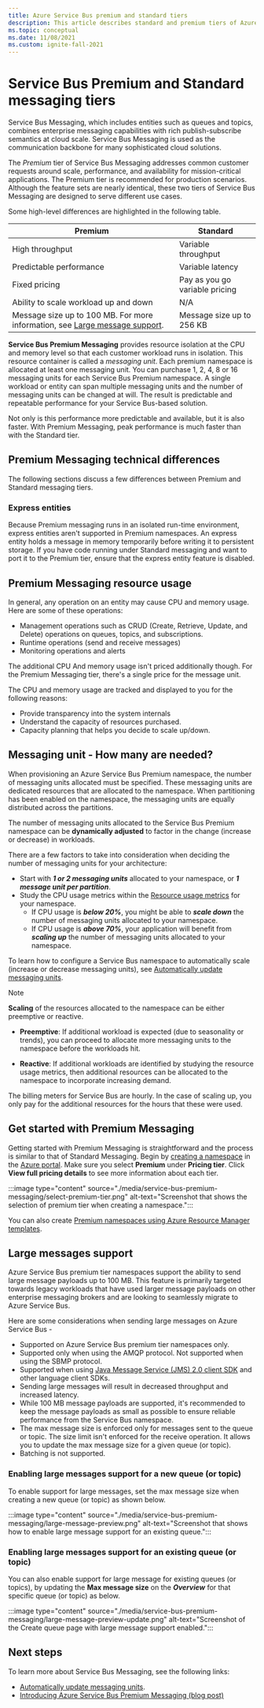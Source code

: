 ```yaml
---
title: Azure Service Bus premium and standard tiers
description: This article describes standard and premium tiers of Azure Service Bus. Compares these tiers and provides technical differences.
ms.topic: conceptual
ms.date: 11/08/2021
ms.custom: ignite-fall-2021
---
```


# Service Bus Premium and Standard messaging tiers

Service Bus Messaging, which includes entities such as queues and topics, combines enterprise messaging capabilities with rich publish-subscribe semantics at cloud scale. Service Bus Messaging is used as the communication backbone for many sophisticated cloud solutions.

The *Premium* tier of Service Bus Messaging addresses common customer requests around scale, performance, and availability for mission-critical applications. The Premium tier is recommended for production scenarios. Although the feature sets are nearly identical, these two tiers of Service Bus Messaging are designed to serve different use cases.

Some high-level differences are highlighted in the following table.

| Premium | Standard |
| --- | --- |
| High throughput |Variable throughput |
| Predictable performance |Variable latency |
| Fixed pricing |Pay as you go variable pricing |
| Ability to scale workload up and down |N/A |
| Message size up to 100 MB. For more information, see [Large message support](#large-messages-support). |Message size up to 256 KB |

**Service Bus Premium Messaging** provides resource isolation at the CPU and memory level so that each customer workload runs in isolation. This resource container is called a *messaging unit*. Each premium namespace is allocated at least one messaging unit. You can purchase 1, 2, 4, 8 or 16 messaging units for each Service Bus Premium namespace. A single workload or entity can span multiple messaging units and the number of messaging units can be changed at will. The result is predictable and repeatable performance for your Service Bus-based solution.

Not only is this performance more predictable and available, but it is also faster. With Premium Messaging, peak performance is much faster than with the Standard tier.

## Premium Messaging technical differences

The following sections discuss a few differences between Premium and Standard messaging tiers.

### Express entities

Because Premium messaging runs in an isolated run-time environment, express entities aren't supported in Premium namespaces. An express entity holds a message in memory temporarily before writing it to persistent storage. If you have code running under Standard messaging and want to port it to the Premium tier, ensure that the express entity feature is disabled.

## Premium Messaging resource usage
In general, any operation on an entity may cause CPU and memory usage. Here are some of these operations: 

- Management operations such as CRUD (Create, Retrieve, Update, and Delete) operations on queues, topics, and subscriptions.
- Runtime operations (send and receive messages)
- Monitoring operations and alerts

The additional CPU And memory usage isn't priced additionally though. For the Premium Messaging tier, there's a single price for the message unit.

The CPU and memory usage are tracked and displayed to you for the following reasons: 

- Provide transparency into the system internals
- Understand the capacity of resources purchased.
- Capacity planning that helps you decide to scale up/down.

## Messaging unit - How many are needed?

When provisioning an Azure Service Bus Premium namespace, the number of messaging units allocated must be specified. These messaging units are dedicated resources that are allocated to the namespace. When partitioning has been enabled on the namespace, the messaging units are equally distributed across the partitions.

The number of messaging units allocated to the Service Bus Premium namespace can be **dynamically adjusted** to factor in the change (increase or decrease) in workloads.

There are a few factors to take into consideration when deciding the number of messaging units for your architecture:

- Start with ***1 or 2 messaging units*** allocated to your namespace, or ***1 message unit per partition***.
- Study the CPU usage metrics within the [Resource usage metrics](monitor-service-bus-reference.md#resource-usage-metrics) for your namespace.
    - If CPU usage is ***below 20%***, you might be able to ***scale down*** the number of messaging units allocated to your namespace.
    - If CPU usage is ***above 70%***, your application will benefit from ***scaling up*** the number of messaging units allocated to your namespace.

To learn how to configure a Service Bus namespace to automatically scale (increase or decrease messaging units), see [Automatically update messaging units](automate-update-messaging-units.md).

> [!NOTE]
> **Scaling** of the resources allocated to the namespace can be either preemptive or reactive.
>
>  * **Preemptive**: If additional workload is expected (due to seasonality or trends), you can proceed to allocate more messaging units to the namespace before the workloads hit.
>
>  * **Reactive**: If additional workloads are identified by studying the resource usage metrics, then additional resources can be allocated to the namespace to incorporate increasing demand.
>
> The billing meters for Service Bus are hourly. In the case of scaling up, you only pay for the additional resources for the hours that these were used.
>

## Get started with Premium Messaging

Getting started with Premium Messaging is straightforward and the process is similar to that of Standard Messaging. Begin by [creating a namespace](service-bus-create-namespace-portal.md) in the [Azure portal](https://portal.azure.com). Make sure you select **Premium** under **Pricing tier**. Click **View full pricing details** to see more information about each tier.

:::image type="content" source="./media/service-bus-premium-messaging/select-premium-tier.png" alt-text="Screenshot that shows the selection of premium tier when creating a namespace.":::

You can also create [Premium namespaces using Azure Resource Manager templates](https://azure.microsoft.com/resources/templates/servicebus-pn-ar/).

## Large messages support
Azure Service Bus premium tier namespaces support the ability to send large message payloads up to 100 MB. This feature is primarily targeted towards legacy workloads that have used larger message payloads on other enterprise messaging brokers and are looking to seamlessly migrate to Azure Service Bus.

Here are some considerations when sending large messages on Azure Service Bus -
   * Supported on Azure Service Bus premium tier namespaces only.
   * Supported only when using the AMQP protocol. Not supported when using the SBMP protocol.
   * Supported when using [Java Message Service (JMS) 2.0 client SDK](how-to-use-java-message-service-20.md) and other language client SDKs.
   * Sending large messages will result in decreased throughput and increased latency.
   * While 100 MB message payloads are supported, it's recommended to keep the message payloads as small as possible to ensure reliable performance from the Service Bus namespace.
   * The max message size is enforced only for messages sent to the queue or topic. The size limit isn't enforced for the receive operation. It allows you to update the max message size for a given queue (or topic).
   * Batching is not supported. 

### Enabling large messages support for a new queue (or topic)

To enable support for large messages, set the max message size when creating a new queue (or topic) as shown below. 

:::image type="content" source="./media/service-bus-premium-messaging/large-message-preview.png" alt-text="Screenshot that shows how to enable large message support for an existing queue.":::

### Enabling large messages support for an existing queue (or topic)

You can also enable support for large message for existing queues (or topics), by updating the **Max message size** on the ***Overview*** for that specific queue (or topic) as below.

:::image type="content" source="./media/service-bus-premium-messaging/large-message-preview-update.png" alt-text="Screenshot of the Create queue page with large message support enabled.":::

## Next steps

To learn more about Service Bus Messaging, see the following links:

- [Automatically update messaging units](automate-update-messaging-units.md).
- [Introducing Azure Service Bus Premium Messaging (blog post)](https://azure.microsoft.com/blog/introducing-azure-service-bus-premium-messaging/)
